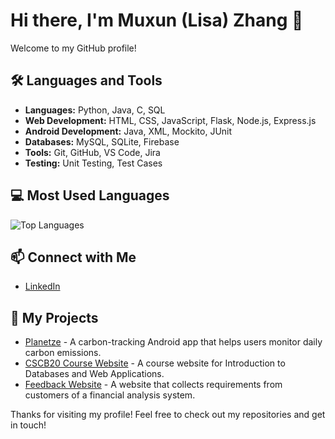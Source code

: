 # Hi there, I'm Muxun (Lisa) Zhang 👋

Welcome to my GitHub profile! 

<!-- 

Welcome to my GitHub profile! I'm a passionate software developer with a love for coding and a knack for solving complex problems. Here's a bit about me:

## 🚀 About Me

- 🔭 I’m currently working on [Your Current Projects]
- 🌱 I’m currently learning [Technologies or Skills You're Learning]
- 👯 I’m looking to collaborate on [Projects or Open Source Contributions]
- 🤔 I’m looking for help with [Areas Where You Need Help]
- 💬 Ask me about [Your Expertise or Interests]
- 📫 How to reach me: [Your Contact Information]
- ⚡ Fun fact: [A Fun Fact About You]

-->

## 🛠️ Languages and Tools

- **Languages:** Python, Java, C, SQL
- **Web Development:** HTML, CSS, JavaScript, Flask, Node.js, Express.js
- **Android Development:** Java, XML, Mockito, JUnit
- **Databases:** MySQL, SQLite, Firebase
- **Tools:** Git, GitHub, VS Code, Jira
- **Testing:** Unit Testing, Test Cases

<!--

## 📈 GitHub Stats

![Your GitHub Stats](https://github-readme-stats.vercel.app/api?username=muxunzzz&show_icons=true&theme=radical)

-->

## 💻 Most Used Languages

![Top Languages](https://github-readme-stats.vercel.app/api/top-langs/?username=muxunzzz&layout=compact&theme=radical)

<!--

## 🏆 Achievements

- [Your Achievements or Certifications]

## 📚 Blog Posts

- [Link to Your Blog or Recent Posts]

-->

## 📫 Connect with Me

- [LinkedIn](https://www.linkedin.com/in/muxun-zhang)

## 🔗 My Projects

- [Planetze](https://github.com/danielstevanus88/Planetze) - A carbon-tracking Android app that helps users monitor daily carbon emissions.
- [CSCB20 Course Website](https://github.com/muxunzzz/course-website) - A course website for Introduction to Databases and Web Applications.
- [Feedback Website](https://github.com/muxunzzz/feedback-website) - A website that collects requirements from customers of a financial analysis system.

Thanks for visiting my profile! Feel free to check out my repositories and get in touch!
